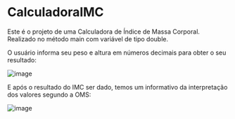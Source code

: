 # CalculadoraIMC

Este é o projeto de uma Calculadora de Índice de Massa Corporal. Realizado no método main com variável de  tipo double. 

  O usuário informa seu peso e altura em números decimais para obter o seu resultado:

  
 ![image](https://user-images.githubusercontent.com/121173460/213254404-6fc993cf-f159-4868-9b05-ee935c669734.png)

  
  E após o resultado do IMC ser dado, temos um informativo da interpretação dos valores segundo a OMS:
  
  ![image](https://user-images.githubusercontent.com/121173460/213254501-f7415b84-6400-4765-8d08-5938b8f5ebeb.png)
